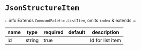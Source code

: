 # `JsonStructureItem`

:::info
Extends `CommandPalette.ListItem`, omits `index` & extends
:::

| name | type   | required | default | description      |
| ---- | ------ | -------- | ------- | ---------------- |
| id   | string | true     |         | Id for list item |